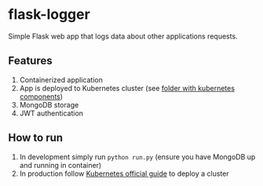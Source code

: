 # flask-logger
Simple Flask web app that logs data about other applications requests.

## Features

1. Containerized application
2. App is deployed to Kubernetes cluster (see [folder with kubernetes components](https://github.com/dvoitekh/flask-logger/tree/master/kubernetes))
3. MongoDB storage
4. JWT authentication

## How to run

1. In development simply run `python run.py` (ensure you have MongoDB up and running in container)
2. In production follow [Kubernetes official guide](https://kubernetes.io/docs/tutorials/stateless-application/hello-minikube/) to deploy a cluster
